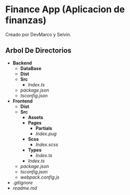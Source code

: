 # Finance App (Aplicacion de finanzas)

Creado por DevMarco y Selvin.

## Arbol De Directorios

- **Backend**
  - **DataBase**
  - **Dist**
  - **Src**
    - *Index.ts*
  - *package.json*
  - *tsconfig.json*
- **Frontend**
  - **Dist**
  - **Src**
    - **Assets**
    - **Pages**
      - **Partials**
      - *Index.pug*
    - **Scss**
      - *Index.scss*
    - **Types**
      - *Index.ts*
    - *Index.ts*
  - *package.json*
  - *tsconfig.json*
  - *webpack.config.js*
- *.gitignore*
- *readme.md*
